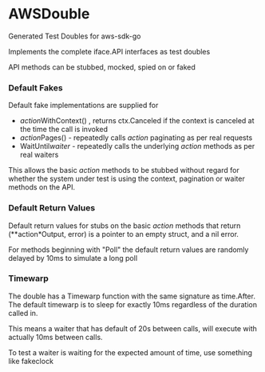 AWSDouble
==============

Generated Test Doubles for aws-sdk-go

Implements the complete <svc>iface.<SVC>API interfaces as test doubles

API methods can be stubbed, mocked, spied on or faked

### Default Fakes
Default fake implementations are supplied for
* *action*WithContext() , returns ctx.Canceled if the context is canceled at the time the call is invoked
* *action*Pages() - repeatedly calls *action* paginating as per real requests
* WaitUntil*waiter* - repeatedly calls the underlying *action* methods as per real waiters

This allows the basic *action* methods to be stubbed without regard for whether the system under test is using
  the context, pagination or waiter methods on the API.

### Default Return Values
Default return values for stubs on the basic *action* methods that return (**action*Output, error) is a pointer
 to an empty struct, and a nil error.
 
For methods beginning with "Poll" the default return values are randomly delayed by 10ms to simulate a long poll


### Timewarp

The double has a Timewarp function with the same signature as time.After.  The default timewarp is to sleep for
 exactly 10ms regardless of the duration called in.

This means a waiter that has default of 20s between calls, will execute with actually 10ms between calls.

To test a waiter is waiting for the expected amount of time, use something like fakeclock
